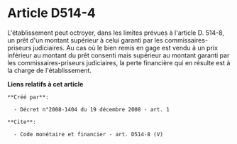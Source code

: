 # Article D514-4

L'établissement peut octroyer, dans les limites prévues à l'article D. 514-8, un prêt d'un montant supérieur à celui garanti
par les commissaires-priseurs judiciaires. Au cas où le bien remis en gage est vendu à un prix inférieur au montant du prêt
consenti mais supérieur au montant garanti par les commissaires-priseurs judiciaires, la perte financière qui en résulte est
à la charge de l'établissement.

**Liens relatifs à cet article**

	**Créé par**:

	  - Décret n°2008-1404 du 19 décembre 2008 - art. 1

	**Cite**:

	  - Code monétaire et financier - art. D514-8 (V)
